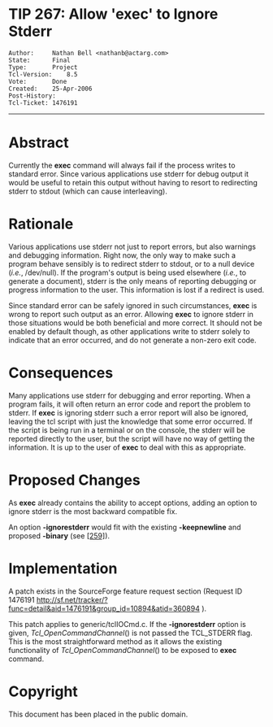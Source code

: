 # TIP 267: Allow 'exec' to Ignore Stderr
	Author:		Nathan Bell <nathanb@actarg.com>
	State:		Final
	Type:		Project
	Tcl-Version:	8.5
	Vote:		Done
	Created:	25-Apr-2006
	Post-History:	
	Tcl-Ticket:	1476191
-----

# Abstract

Currently the **exec** command will always fail if the process writes to
standard error. Since various applications use stderr for debug output it
would be useful to retain this output without having to resort to redirecting
stderr to stdout \(which can cause interleaving\).

# Rationale

Various applications use stderr not just to report errors, but also warnings
and debugging information. Right now, the only way to make such a program
behave sensibly is to redirect stderr to stdout, or to a null device
\(_i.e._, /dev/null\). If the program's output is being used elsewhere
\(_i.e._, to generate a document\), stderr is the only means of reporting
debugging or progress information to the user. This information is lost if a
redirect is used.

Since standard error can be safely ignored in such circumstances, **exec**
is wrong to report such output as an error. Allowing **exec** to ignore
stderr in those situations would be both beneficial and more correct. It
should not be enabled by default though, as other applications write to stderr
solely to indicate that an error occurred, and do not generate a non-zero exit
code.

# Consequences

Many applications use stderr for debugging and error reporting. When a program
fails, it will often return an error code and report the problem to stderr. If
**exec** is ignoring stderr such a error report will also be ignored,
leaving the tcl script with just the knowledge that some error occurred. If
the script is being run in a terminal or on the console, the stderr will be
reported directly to the user, but the script will have no way of getting the
information. It is up to the user of **exec** to deal with this as
appropriate.

# Proposed Changes

As **exec** already contains the ability to accept options, adding an option
to ignore stderr is the most backward compatible fix.

An option **-ignorestderr** would fit with the existing **-keepnewline**
and proposed **-binary** \(see [[259]](259.md)\).

# Implementation

A patch exists in the SourceForge feature request section \(Request ID 1476191
<http://sf.net/tracker/?func=detail&aid=1476191&group_id=10894&atid=360894> \).

This patch applies to generic/tclIOCmd.c. If the **-ignorestderr** option is
given, _Tcl\_OpenCommandChannel_\(\) is not passed the TCL\_STDERR flag. This is
the most straightforward method as it allows the existing functionality of
_Tcl\_OpenCommandChannel_\(\) to be exposed to **exec** command.

# Copyright

This document has been placed in the public domain.

